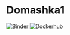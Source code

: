 # Domashka1
[![Binder](https://mybinder.org/badge_logo.svg)](https://mybinder.org/v2/gh/m2006746/Domashka1/HEAD?labpath=Domashka_1_notebooks.ipynb)
[![Dockerhub](https://img.shields.io/badge/DockerHub-passed-green.svg)](https://hub.docker.com/repository/docker/m2006746/domashka_4/general)
